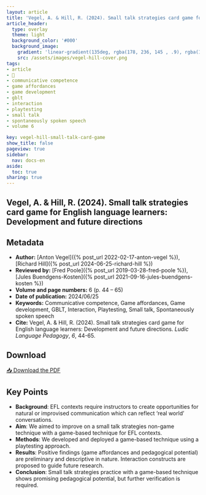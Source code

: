 ```yaml
---
layout: article
title: 'Vegel, A. & Hill, R. (2024). Small talk strategies card game for English language learners: Development and future directions'
article_header:
  type: overlay
  theme: light
  background_color: '#000'
  background_image:
    gradient: 'linear-gradient(135deg, rgba(178, 236, 145 , .9), rgba(147, 81, 182, .9))'
    src: /assets/images/vegel-hill-cover.png
tags:
- article
- 📔
- communicative competence
- game affordances
- game development
- gblt
- interaction
- playtesting 
- small talk
- spontaneously spoken speech
- volume 6

key: vegel-hill-small-talk-card-game
show_title: false
pageview: true
sidebar:
  nav: docs-en
aside:
  toc: true
sharing: true
---
```


<head>
<meta name="citation_title" content="Small talk strategies card game for English language learners: Development and future directions">
<meta name="citation_author" content="Vegel, Anton">
<meta name="citation_publication_date" content="2024/06/25">
<meta name="citation_journal_title" content="Ludic Language Pedagogy">
<meta name="citation_volume" content="6">
<meta name="citation_firstpage" content="44">
<meta name="citation_lastpage" content="65">
<meta name="citation_pdf_url" content="https://llpjournal.org/assets/publication-pdfs/vegel-hill-small-talk-strategies-card-game.pdf">
</head>


## Vegel, A. & Hill, R. (2024). Small talk strategies card game for English language learners: Development and future directions

<!--more-->

## Metadata

- **Author:** [Anton Vegel]({% post_url 2022-02-17-anton-vegel %}), [Richard Hill]({% post_url 2024-06-25-richard-hill %})
- **Reviewed by:** [Fred Poole]({% post_url 2019-03-28-fred-poole %}), [Jules Buendgens-Kosten]({% post_url 2021-09-16-jules-buendgens-kosten %})
- **Volume and page numbers:** 6 (p. 44 – 65)
- **Date of publication:** 2024/06/25
- **Keywords:** Communicative competence, Game affordances, Game development, GBLT, Interaction, Playtesting, Small talk, Spontaneously spoken speech
- **Cite:** Vegel, A. & Hill, R. (2024). Small talk strategies card game for English language learners: Development and future directions. *Ludic Language Pedagogy*, *6*, 44-65.
## Download

<a class="button button--action button--rounded button--lg" href="/assets/publication-pdfs/vegel-hill-small-talk-strategies-card-game.pdf"><i class="fas fa-file-download"></i> 📥 Download the PDF </a>

## Key Points

- **Background**: EFL contexts require instructors to create opportunities for natural or improvised communication which can reflect ‘real world’ conversations.
- **Aim**: We aimed to improve on a small talk strategies non-game technique with a game-based technique for EFL contexts.
- **Methods**: We developed and deployed a game-based technique using a playtesting approach.
- **Results**: Positive findings (game affordances and pedagogical potential) are preliminary and descriptive in nature. Interaction constructs are proposed to guide future research.
- **Conclusion**: Small talk strategies practice with a game-based technique shows promising pedagogical potential, but further verification is required.
